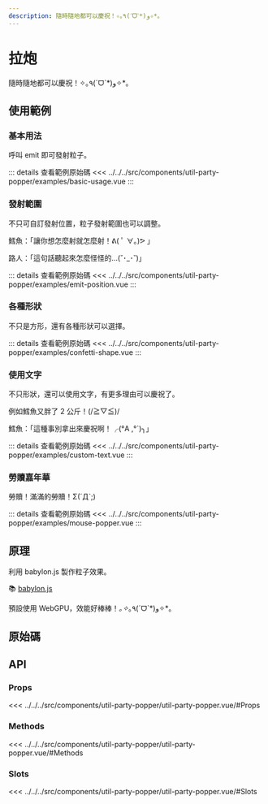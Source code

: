 ```yaml
---
description: 隨時隨地都可以慶祝！✧｡٩(ˊᗜˋ*)و✧*｡
---
```


<script setup>
import BasicUsage from '../../../src/components/util-party-popper/examples/basic-usage.vue'
import EmitPosition from '../../../src/components/util-party-popper/examples/emit-position.vue'
import MousePopper from '../../../src/components/util-party-popper/examples/mouse-popper.vue'
import ConfettiShape from '../../../src/components/util-party-popper/examples/confetti-shape.vue'
import CustomText from '../../../src/components/util-party-popper/examples/custom-text.vue'
</script>

# 拉炮

隨時隨地都可以慶祝！✧｡٩(ˊᗜˋ*)و✧*｡

## 使用範例

### 基本用法

呼叫 emit 即可發射粒子。

<basic-usage/>

::: details 查看範例原始碼
<<< ../../../src/components/util-party-popper/examples/basic-usage.vue
:::

### 發射範圍

不只可自訂發射位置，粒子發射範圍也可以調整。

鱈魚：「讓你想怎麼射就怎麼射！ᕕ( ﾟ ∀。)ᕗ 」

路人：「這句話聽起來怎麼怪怪的...(˘･_･˘)」

<emit-position/>

::: details 查看範例原始碼
<<< ../../../src/components/util-party-popper/examples/emit-position.vue
:::

### 各種形狀

不只是方形，還有各種形狀可以選擇。

<confetti-shape/>

::: details 查看範例原始碼
<<< ../../../src/components/util-party-popper/examples/confetti-shape.vue
:::

### 使用文字

不只形狀，還可以使用文字，有更多理由可以慶祝了。

例如鱈魚又胖了 2 公斤！(/≧▽≦)/

<custom-text/>

鱈魚：「這種事別拿出來慶祝啊！╭(°A ,°`)╮」

::: details 查看範例原始碼
<<< ../../../src/components/util-party-popper/examples/custom-text.vue
:::

### 勞贖嘉年華

勞贖！滿滿的勞贖！Σ(ˊДˋ;)

<mouse-popper/>

::: details 查看範例原始碼
<<< ../../../src/components/util-party-popper/examples/mouse-popper.vue
:::

## 原理

利用 babylon.js 製作粒子效果。

📚 [babylon.js](https://doc.babylonjs.com/)

預設使用 WebGPU，效能好棒棒！*｡✧*｡٩(ˊᗜˋ*)و✧*｡

## 原始碼

<source-link-list name="util-party-popper"/>

## API

### Props

<<< ../../../src/components/util-party-popper/util-party-popper.vue/#Props

### Methods

<<< ../../../src/components/util-party-popper/util-party-popper.vue/#Methods

### Slots

<<< ../../../src/components/util-party-popper/util-party-popper.vue/#Slots

